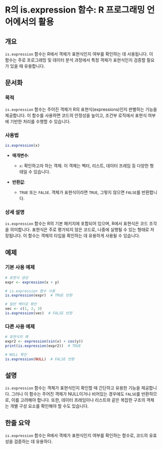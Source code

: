 <!--
Meta Description: # R의 is.expression 함수: R 프로그래밍 언어에서의 활용 ## 개요 `is.expression` 함수는 R에서 객체가 표현식인지 여부를 확인하는 데 사용됩니다. 이 함수는 주로 프로그래밍 및 데이터 분석 과정에서 특정 객체가 표현식인지 검증할 필요가 있을...
Meta Keywords: expression, 함수는, 객체가, false, 표현식인지
-->

# R의 is.expression 함수: R 프로그래밍 언어에서의 활용

## 개요
`is.expression` 함수는 R에서 객체가 표현식인지 여부를 확인하는 데 사용됩니다. 이 함수는 주로 프로그래밍 및 데이터 분석 과정에서 특정 객체가 표현식인지 검증할 필요가 있을 때 유용합니다.

## 문서화

### 목적
`is.expression` 함수는 주어진 객체가 R의 표현식(expressions)인지 판별하는 기능을 제공합니다. 이 함수를 사용하면 코드의 안정성을 높이고, 조건부 로직에서 표현식 여부에 기반한 처리를 수행할 수 있습니다.

### 사용법
```R
is.expression(x)
```

- **매개변수**:
  - `x`: 확인하고자 하는 객체. 이 객체는 벡터, 리스트, 데이터 프레임 등 다양한 형태일 수 있습니다.

- **반환값**:
  - `TRUE` 또는 `FALSE`. 객체가 표현식이라면 `TRUE`, 그렇지 않으면 `FALSE`를 반환합니다.

### 상세 설명
`is.expression` 함수는 R의 기본 패키지에 포함되어 있으며, R에서 표현식은 코드 조각을 의미합니다. 표현식은 주로 평가되지 않은 코드로, 나중에 실행될 수 있는 형태로 저장됩니다. 이 함수는 객체의 타입을 확인하는 데 유용하게 사용될 수 있습니다.

## 예제

### 기본 사용 예제
```R
# 표현식 생성
expr <- expression(x + y)

# is.expression 함수 사용
is.expression(expr)  # TRUE 반환

# 일반 벡터로 확인
vec <- c(1, 2, 3)
is.expression(vec)  # FALSE 반환
```

### 다른 사용 예제
```R
# 표현식의 예
expr2 <- expression(sin(x) + cos(y))
print(is.expression(expr2))  # TRUE

# NULL 확인
is.expression(NULL)  # FALSE 반환
```

## 설명
`is.expression` 함수는 객체가 표현식인지 확인할 때 간단하고 유용한 기능을 제공합니다. 그러나 이 함수는 주어진 객체가 NULL이거나 비어있는 경우에도 `FALSE`를 반환하므로, 이를 고려해야 합니다. 또한, 데이터 프레임이나 리스트와 같은 복잡한 구조의 객체는 개별 구성 요소를 확인해야 할 수도 있습니다.

## 한줄 요약
`is.expression` 함수는 R에서 객체가 표현식인지 여부를 확인하는 함수로, 코드의 유효성을 검증하는 데 유용하다.